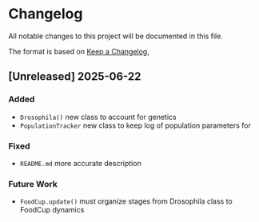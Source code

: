 # Changelog

All notable changes to this project will be documented in this file.

The format is based on [Keep a Changelog](https://keepachangelog.com/en/1.1.0/),

## [Unreleased] 2025-06-22
### Added
- `Drosophila()` new class to account for genetics
- `PopulationTracker` new class to keep log of population parameters for 
### Fixed
- `README.md` more accurate description
### Future Work
- `FoodCup.update()` must organize stages from Drosophila class to FoodCup dynamics
